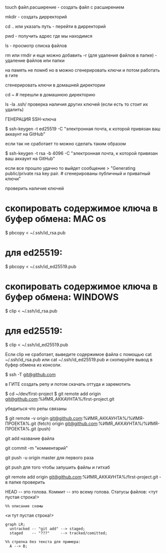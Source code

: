 touch файл.расширение - создать файл с расширением

mkdir - создать дирректорий

cd .. или указать путь - перейти в дирректорий

pwd - получить адрес где мы находимся

ls - просмотр списка файлов

rm или rmdir и еще можно добавить -r (для удаления файлов в папке) - удаление файлов или папки

на память не помнб но в можно сгенерировать ключи и потом работать в гите



сгенерировать ключи в домашней директории

cd ~ # перешли в домашнюю директорию 

ls -la .ssh/ проверка наличия других ключей (если есть то стоит их удалить)

ГЕНЕРАЦИЯ SSH-ключа

$ ssh-keygen -t ed25519 -C "электронная почта, к которой привязан ваш аккаунт на GitHub" 

если так не сработает то можно сделать таким образом

$ ssh-keygen -t rsa -b 4096 -C "электронная почта, к которой привязан ваш аккаунт на GitHub"

если все прошло удачно то выйдет сообщение > "Generating public/private rsa key pair. # сгенерированы публичный и приватный ключи"


проверить наличие ключей

# скопировать содержимое ключа в буфер обмена: MAC os
$ pbcopy < ~/.ssh/id_rsa.pub
# для ed25519:
$ pbcopy < ~/.ssh/id_ed25519.pub

# скопировать содержимое ключа в буфер обмена: WINDOWS
$ clip < ~/.ssh/id_rsa.pub
# для ed25519:
$ clip < ~/.ssh/id_ed25519.pub

Если clip не сработает, выведите содержимое файла с помощью cat ~/.ssh/id_rsa.pub или cat ~/.ssh/id_ed25519.pub и скопируйте вывод в буфер обмена из консоли.

$ ssh -T git@github.com

в ГИТЕ создать репу и потом скачать оттуда и заремотить 

$ cd ~/dev/first-project
$ git remote add origin git@github.com:%ИМЯ_АККАУНТА%/first-project.git

убедиться что репы связаны

$ git remote -v
origin    git@github.com:%ИМЯ_АККАУНТА%/%ИМЯ-ПРОЕКТА%.git (fetch)
origin    git@github.com:%ИМЯ_АККАУНТА%/%ИМЯ-ПРОЕКТА%.git (push)

git add название файла

git commit -m "комментарий"

git push -u origin master для первого раза

git push для того чтобы запушить файлы и гитхаб

git remote add origin git@github.com:%ИМЯ_АККАУНТА%/first-project.git - в папке проверить


HEAD -- это голова.
Коммит -- это всему голова.
Статусы файлов:
<тут пустая строка!>

```mermaid
%% описание схемы
```
<и тут пустая строка!>

```mermaid
graph LR;
  untracked -- "git add" --> staged;
  staged    -- "???"     --> tracked/comitted;

%% стрелка без текста для примера: 
  A --> B;
```
